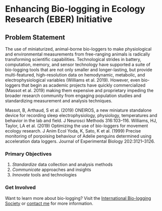 # Enhancing Bio-logging in Ecology Research (EBER) Initiative

## Problem Statement
The use of miniaturized, animal-borne bio-loggers to make physiological and environmental measurements from free-ranging animals is radically transforming scientific capabilities. Technological strides in battery, computation, memory, and sensor technology have supported a suite of bio-logging tools that are not only smaller and longer-lasting, but provide multi-featured, high-resolution data on hemodynamic, metabolic, and electrophysiological variables (Williams et al. 2019). However, even bio-loggers that begin as academic projects have quickly commercialized (Massot et al. 2019) making them expensive and proprietary impeding the broader research community from engaging population studies and standardizing measurement and analysis techniques.

  Massot, B, Arthaud, S et al. (2019) ONEIROS, a new miniature standalone device for recording sleep electrophysiology, physiology, temperatures and behavior in the lab and field. J Neurosci Methods 316:103–116.
  Williams, HJ, Taylor, LA et al. (2019) Optimizing the use of bio-loggers for movement ecology research. J Anim Ecol 
  Yoda, K, Sato, K et al. (1999) Precise monitoring of porpoising behaviour of Adelie penguins determined using acceleration data loggers. Journal of Experimental Biology 202:3121–3126.

### Primary Objectives

1. _Standardize_ data collection and analysis methods
2. _Communicate_ approaches and insights
3. _Innovate_ tools and technologies

### Get Involved

Want to learn more about bio-logging? Visit the [International Bio-logging Society](https://www.bio-logging.net) or [contact me](http://gaidi.ca) for more information.
